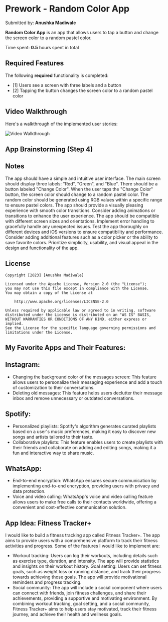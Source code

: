 # Prework - Random Color App

Submitted by: **Anushka Madiwale**

**Random Color App** is an app that allows users to tap a button and change the screen color to a random pastel color.

Time spent: **0.5** hours spent in total

## Required Features

The following **required** functionality is completed:

- [1] Users see a screen with three labels and a button
- [2] Tapping the button changes the screen color to a random pastel color

## Video Walkthrough

Here's a walkthrough of the implemented user stories:

![Video Walkthrough](https://imgur.com/dkW7MbU.gif)


## App Brainstorming (Step 4)

## Notes

The app should have a simple and intuitive user interface.
The main screen should display three labels: "Red", "Green", and "Blue".
There should be a button labeled "Change Color".
When the user taps the "Change Color" button, the screen color should change to a random pastel color.
The random color should be generated using RGB values within a specific range to ensure pastel colors.
The app should provide a visually pleasing experience with smooth color transitions.
Consider adding animations or transitions to enhance the user experience.
The app should be compatible with different screen sizes and orientations.
Implement error handling to gracefully handle any unexpected issues.
Test the app thoroughly on different devices and iOS versions to ensure compatibility and performance.
Consider adding additional features such as a color picker or the ability to save favorite colors.
Prioritize simplicity, usability, and visual appeal in the design and functionality of the app.


## License

    Copyright [2023] [Anushka Madiwale]

    Licensed under the Apache License, Version 2.0 (the "License");
    you may not use this file except in compliance with the License.
    You may obtain a copy of the License at

        http://www.apache.org/licenses/LICENSE-2.0

    Unless required by applicable law or agreed to in writing, software
    distributed under the License is distributed on an "AS IS" BASIS,
    WITHOUT WARRANTIES OR CONDITIONS OF ANY KIND, either express or implied.
    See the License for the specific language governing permissions and
    limitations under the License.


## My Favorite Apps and Their Features:

## Instagram:
- Changing the background color of the messages screen: This feature allows users to personalize their messaging experience and add a touch of customization to their conversations.
- Deleting old messages: This feature helps users declutter their message inbox and remove unnecessary or outdated conversations.

## Spotify:
- Personalized playlists: Spotify's algorithm generates curated playlists based on a user's music preferences, making it easy to discover new songs and artists tailored to their taste.
- Collaborative playlists: This feature enables users to create playlists with their friends and collaborate on adding and editing songs, making it a fun and interactive way to share music.

## WhatsApp:
- End-to-end encryption: WhatsApp ensures secure communication by implementing end-to-end encryption, providing users with privacy and data protection.
- Voice and video calling: WhatsApp's voice and video calling feature allows users to make free calls to their contacts worldwide, offering a convenient and cost-effective communication solution.

## App Idea: Fitness Tracker+
I would like to build a fitness tracking app called Fitness Tracker+. The app aims to provide users with a comprehensive platform to track their fitness activities and progress. Some of the features I would like to implement are:

- Workout tracking: Users can log their workouts, including details such as exercise type, duration, and intensity. The app will provide statistics and insights on their workout history.
Goal setting: Users can set fitness goals, such as weight loss or running distance, and track their progress towards achieving those goals. The app will provide motivational reminders and progress tracking.
- Social community: The app will include a social component where users can connect with friends, join fitness challenges, and share their achievements, providing a supportive and motivating environment.
By combining workout tracking, goal setting, and a social community, Fitness Tracker+ aims to help users stay motivated, track their fitness journey, and achieve their health and wellness goals.
